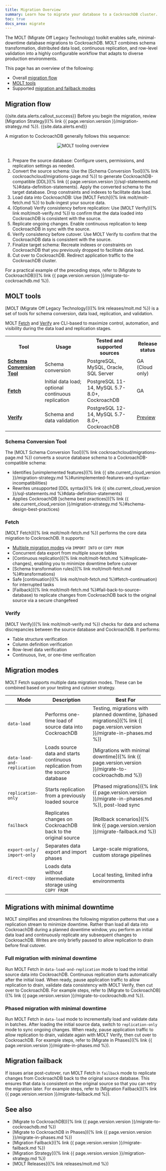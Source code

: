 ```yaml
---
title: Migration Overview
summary: Learn how to migrate your database to a CockroachDB cluster.
toc: true
docs_area: migrate
---
```


The MOLT (Migrate Off Legacy Technology) toolkit enables safe, minimal-downtime database migrations to CockroachDB. MOLT combines schema transformation, distributed data load, continuous replication, and row-level validation into a highly configurable workflow that adapts to diverse production environments.

This page has an overview of the following:

- Overall [migration flow](#migration-flow)
- [MOLT tools](#molt-tools)
- Supported [migration and failback modes](#migration-modes)

## Migration flow

{{site.data.alerts.callout_success}}
Before you begin the migration, review [Migration Strategy]({% link {{ page.version.version }}/migration-strategy.md %}).
{{site.data.alerts.end}}

A migration to CockroachDB generally follows this sequence:

<div style="text-align: center;">
<img src="{{ 'images/molt/migration_flow.svg' | relative_url }}" alt="MOLT tooling overview" style="max-width:100%" />
</div><br>

1. Prepare the source database: Configure users, permissions, and replication settings as needed.
1. Convert the source schema: Use the [Schema Conversion Tool]({% link cockroachcloud/migrations-page.md %}) to generate CockroachDB-compatible [DDL]({% link {{ page.version.version }}/sql-statements.md %}#data-definition-statements). Apply the converted schema to the target database. Drop constraints and indexes to facilitate data load.
1. Load data into CockroachDB: Use [MOLT Fetch]({% link molt/molt-fetch.md %}) to bulk-ingest your source data.
1. (Optional) Verify consistency before replication: Use [MOLT Verify]({% link molt/molt-verify.md %}) to confirm that the data loaded into CockroachDB is consistent with the source.
1. Replicate ongoing changes. Enable continuous replication to keep CockroachDB in sync with the source.
1. Verify consistency before cutover. Use MOLT Verify to confirm that the CockroachDB data is consistent with the source.
1. Finalize target schema: Recreate indexes or constraints on CockroachDB that you previously dropped to facilitate data load.
1. Cut over to CockroachDB. Redirect application traffic to the CockroachDB cluster.

For a practical example of the preceding steps, refer to [Migrate to CockroachDB]({% link {{ page.version.version }}/migrate-to-cockroachdb.md %}).

## MOLT tools

[MOLT (Migrate Off Legacy Technology)]({% link releases/molt.md %}) is a set of tools for schema conversion, data load, replication, and validation.

MOLT [Fetch](#fetch) and [Verify](#verify) are CLI-based to maximize control, automation, and visibility during the data load and replication stages.

<table class="comparison-chart">
  <tr>
    <th>Tool</th>
    <th>Usage</th>
    <th>Tested and supported sources</th>
    <th>Release status</th>
  </tr>
  <tr>
    <td class="comparison-chart__feature"><a href="#schema-conversion-tool"><b>Schema Conversion Tool</b></a></td>
    <td>Schema conversion</td>
    <td>PostgreSQL, MySQL, Oracle, SQL Server</td>
    <td>GA (Cloud only)</td>
  </tr>
  <tr>
    <td class="comparison-chart__feature"><a href="#fetch"><b>Fetch</b></a></td>
    <td>Initial data load; optional continuous replication</td>
    <td>PostgreSQL 11-14, MySQL 5.7-8.0+, CockroachDB</td>
    <td>GA</td>
  </tr>
  <tr>
    <td class="comparison-chart__feature"><a href="#verify"><b>Verify</b></a></td>
    <td>Schema and data validation</td>
    <td>PostgreSQL 12-14, MySQL 5.7-8.0+, CockroachDB</td>
    <td><a href="{% link {{ site.current_cloud_version }}/cockroachdb-feature-availability.md %}">Preview</a></td>
  </tr>
</table>

### Schema Conversion Tool

The [MOLT Schema Conversion Tool]({% link cockroachcloud/migrations-page.md %}) converts a source database schema to a CockroachDB-compatible schema:

- Identifies [unimplemented features]({% link {{ site.current_cloud_version }}/migration-strategy.md %}#unimplemented-features-and-syntax-incompatibilities)
- Rewrites unsupported [DDL syntax]({% link {{ site.current_cloud_version }}/sql-statements.md %}#data-definition-statements)
- Applies CockroachDB [schema best practices]({% link {{ site.current_cloud_version }}/migration-strategy.md %}#schema-design-best-practices)

### Fetch

[MOLT Fetch]({% link molt/molt-fetch.md %}) performs the core data migration to CockroachDB. It supports:

- [Multiple migration modes](#migration-modes) via `IMPORT INTO` or `COPY FROM`
- Concurrent data export from multiple source tables
- [Continuous replication]({% link molt/molt-fetch.md %}#replicate-changes), enabling you to minimize downtime before cutover
- [Schema transformation rules]({% link molt/molt-fetch.md %}#transformations)
- Safe [continuation]({% link molt/molt-fetch.md %}#fetch-continuation) for interrupted tasks
- [Failback]({% link molt/molt-fetch.md %}#fail-back-to-source-database) to replicate changes from CockroachDB back to the original source via a secure changefeed

### Verify

[MOLT Verify]({% link molt/molt-verify.md %}) checks for data and schema discrepancies between the source database and CockroachDB. It performs:

- Table structure verification
- Column definition verification
- Row-level data verification
- Continuous, live, or one-time verification

## Migration modes

MOLT Fetch supports multiple data migration modes. These can be combined based on your testing and cutover strategy.

|              Mode             |                                 Description                                  |                                                          Best For                                                          |
|-------------------------------|------------------------------------------------------------------------------|----------------------------------------------------------------------------------------------------------------------------|
| `data-load`                   | Performs one-time load of source data into CockroachDB                       | Testing, migrations with planned downtime, [phased migrations]({% link {{ page.version.version }}/migrate-in-phases.md %}) |
| `data-load-and-replication`   | Loads source data and starts continuous replication from the source database | [Migrations with minimal downtime]({% link {{ page.version.version }}/migrate-to-cockroachdb.md %})                        |
| `replication-only`            | Starts replication from a previously loaded source                           | [Phased migrations]({% link {{ page.version.version }}/migrate-in-phases.md %}), post-load sync                            |
| `failback`                    | Replicates changes on CockroachDB back to the original source                | [Rollback scenarios]({% link {{ page.version.version }}/migrate-failback.md %})                                            |
| `export-only` / `import-only` | Separates data export and import phases                                      | Large-scale migrations, custom storage pipelines                                                                           |
| `direct-copy`                 | Loads data without intermediate storage using `COPY FROM`                    | Local testing, limited infra environments                                                                                  |

## Migrations with minimal downtime

MOLT simplifies and streamlines the following migration patterns that use a replication stream to minimize downtime. Rather than load all data into CockroachDB during a planned downtime window, you perform an initial data load and continuously replicate any subsequent changes to CockroachDB. Writes are only briefly paused to allow replication to drain before final cutover.

### Full migration with minimal downtime

Run MOLT Fetch in `data-load-and-replication` mode to load the initial source data into CockroachDB. Continuous replication starts automatically after the initial load. When ready, pause application traffic to allow replication to drain, validate data consistency with MOLT Verify, then cut over to CockroachDB. For example steps, refer to [Migrate to CockroachDB]({% link {{ page.version.version }}/migrate-to-cockroachdb.md %}).

### Phased migration with minimal downtime

Run MOLT Fetch in `data-load` mode to incrementally load and validate data in batches. After loading the initial source data, switch to `replication-only` mode to sync ongoing changes. When ready, pause application traffic to allow replication to drain, validate again with MOLT Verify, then cut over to CockroachDB. For example steps, refer to [Migrate in Phases]({% link {{ page.version.version }}/migrate-in-phases.md %}).

## Migration failback

If issues arise post-cutover, run MOLT Fetch in `failback` mode to replicate changes from CockroachDB back to the original source database. This ensures that data is consistent on the original source so that you can retry the migration later. For example steps, refer to [Migration Failback]({% link {{ page.version.version }}/migrate-failback.md %}).

## See also

- [Migrate to CockroachDB]({% link {{ page.version.version }}/migrate-to-cockroachdb.md %})
- [Migrate to CockroachDB in Phases]({% link {{ page.version.version }}/migrate-in-phases.md %})
- [Migration Failback]({% link {{ page.version.version }}/migrate-failback.md %})
- [Migration Strategy]({% link {{ page.version.version }}/migration-strategy.md %})
- [MOLT Releases]({% link releases/molt.md %})